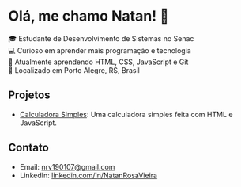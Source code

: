 # Olá, me chamo Natan! 👋

🎓 Estudante de Desenvolvimento de Sistemas no Senac  
💻 Curioso em aprender mais programação e tecnologia  
🌱 Atualmente aprendendo HTML, CSS, JavaScript e Git  
📍 Localizado em Porto Alegre, RS, Brasil

## Projetos

- [Calculadora Simples](https://github.com/Tandevrv/mini-calculadora): Uma calculadora simples feita com HTML e JavaScript.

## Contato

- Email: [nrv190107@gmail.com](mailto:nrv190107@gmail.com)
- LinkedIn: [linkedin.com/in/NatanRosaVieira](https://www.linkedin.com/in/NatanRosaVieira)
